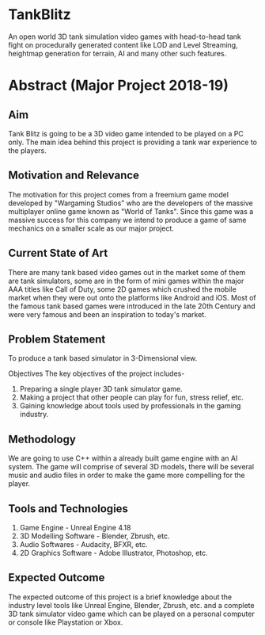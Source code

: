 # TankBlitz
An open world 3D tank simulation video games with head-to-head tank fight on procedurally generated content like LOD and Level Streaming, heightmap generation for terrain, AI and many other such features.

# Abstract (Major Project 2018-19)
## Aim
Tank Blitz is going to be a 3D video game intended to be played on a PC only. The main idea behind this project is providing a tank war experience to the players.

## Motivation and Relevance
The motivation for this project comes from a freemium game model developed by "Wargaming Studios" who are the developers of the massive multiplayer online game known as "World of Tanks". Since this game was a massive success for this company we intend to produce a game of same mechanics on a smaller scale as our major project.

## Current State of Art
There are many tank based video games out in the market some of them are tank simulators, some are in the form of mini games within the major AAA titles like Call of Duty, some 2D games which crushed the mobile market when they were out onto the platforms like Android and iOS. Most of the famous tank based games were introduced in the late 20th Century and were very famous and been an inspiration to today's market.

## Problem Statement
To produce a tank based simulator in 3-Dimensional view.

Objectives
The key objectives of the project includes-
1) Preparing a single player 3D tank simulator game.
2) Making a project that other people can play for fun, stress relief, etc.
3) Gaining knowledge about tools used by professionals in the gaming industry.

## Methodology
We are going to use C++ within a already built game engine with an AI system. The game will comprise of several 3D models, there will be several music and audio files in order to make the game more compelling for the player. 

## Tools and Technologies
1) Game Engine - Unreal Engine 4.18
2) 3D Modelling Software - Blender, Zbrush, etc.
3) Audio Softwares - Audacity, BFXR, etc.
4) 2D Graphics Software - Adobe Illustrator, Photoshop, etc.

## Expected Outcome
The expected outcome of this project is a brief knowledge about the industry level tools like Unreal Engine, Blender, Zbrush, etc. and a complete 3D tank simulator video game which can be played on a personal computer or console like Playstation or Xbox.
